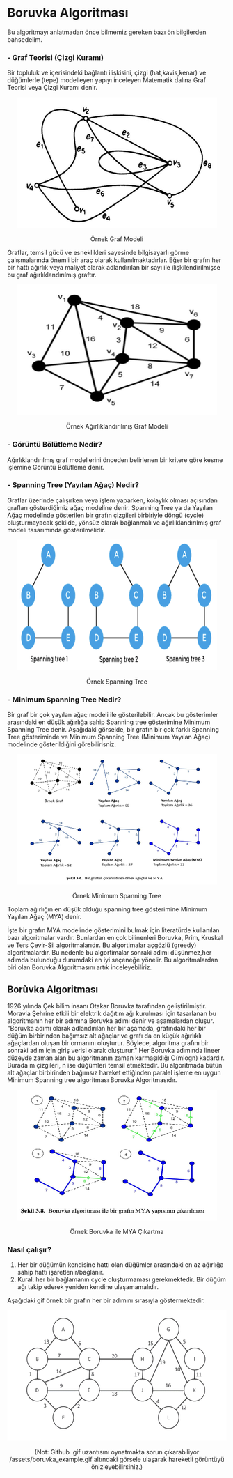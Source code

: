 # Boruvka Algoritması

Bu algoritmayı anlatmadan önce bilmemiz gereken bazı ön bilgilerden bahsedelim.

### - Graf Teorisi (Çizgi Kuramı)
Bir topluluk ve içerisindeki bağlantı ilişkisini, çizgi (hat,kavis,kenar) ve düğümlerle (tepe) modelleyen yapıyı inceleyen Matematik dalına Graf Teorisi veya Çizgi Kuramı denir.

<p align="center">
  <img width="460" height="300" src="assets/ornek_graph_1.jpg">
</p>

<p align="center">
  Örnek Graf Modeli
</p>


Graflar, temsil gücü ve esneklikleri sayesinde bilgisayarlı görme çalışmalarında önemli bir araç olarak kullanılmaktadırlar. Eğer bir grafın her bir hattı ağırlık veya maliyet olarak adlandırılan bir sayı ile ilişkilendirilmişse bu graf ağırlıklandırılmış graftır.

<p align="center">
  <img width="460" height="300" src="assets/ornek_graph_2.png">
</p>

<p align="center">
  Örnek Ağırlıklandırılmış Graf Modeli
</p>

### - Görüntü Bölütleme Nedir?
Ağırlıklandırılmış graf modellerini önceden belirlenen bir kritere göre kesme işlemine Görüntü Bölütleme denir.

### - Spanning Tree (Yayılan Ağaç) Nedir?
Graflar üzerinde çalışırken veya işlem yaparken, kolaylık olması açısından grafları gösterdiğimiz ağaç modeline denir.
Spanning Tree ya da Yayılan Ağaç modelinde gösterilen bir grafın çizgileri birbiriyle döngü (cycle) oluşturmayacak şekilde, yönsüz olarak bağlanmalı ve ağırlıklandırılmış graf modeli tasarımında gösterilmelidir.

<p align="center">
  <img width="460" height="300" src="assets/spanning_tree_model.png">
</p>

<p align="center">
  Örnek Spanning Tree
</p>


### - Minimum Spanning Tree Nedir?
Bir graf bir çok yayılan ağaç modeli ile gösterilebilir. Ancak bu gösterimler arasındaki en düşük ağırlığa sahip Spanning tree gösterimine Minimum Spanning Tree denir. Aşağıdaki görselde, bir grafın bir çok farklı Spanning Tree gösteriminde ve Minimum Spanning Tree (Minimum Yayılan Ağaç) modelinde gösterildiğini görebilirisniz.

<p align="center">
  <img width="460" height="300" src="assets/minimum_spanning_tree_model.png">
</p>

<p align="center">
  Örnek Minimum Spanning Tree
</p>

Toplam ağırlığın en düşük olduğu spanning tree gösterimine Minimum Yayılan Ağaç (MYA) denir.


İşte bir grafın MYA modelinde gösterimini bulmak için literatürde kullanılan bazı algoritmalar vardır. Bunlardan en çok bilinenleri Boruvka, Prim, Kruskal ve Ters Çevir-Sil algoritmalarıdır. Bu algortimalar açgözlü (greedy) algoritmalardır. Bu nedenle bu algortimalar sonraki adımı düşünmez,her adımda bulunduğu durumdaki en iyi seçeneğe yönelir.
Bu algoritmalardan biri olan Boruvka Algoritmasını artık inceleyebiliriz.

## Borùvka Algoritması
1926 yılında Çek bilim insanı Otakar Boruvka tarafından geliştirilmiştir. Moravia Şehrine etkili bir elektrik dağıtım ağı kurulması için tasarlanan bu algoritmanın her bir adımına Boruvka adımı denir ve aşamalardan oluşur.
    "Boruvka adımı olarak adlandırılan her bir aşamada, grafındaki her bir düğüm birbirinden bağımsız alt ağaçlar ve grafı da en küçük ağırlıklı ağaçlardan oluşan bir ormanını oluşturur. Böylece, algoritma grafını bir sonraki adım için giriş verisi olarak oluşturur."
Her Boruvka adımında lineer düzeyde zaman alan bu algoritmanın zaman karmaşıklığı O(mlogn) kadardır.
Burada m çizgileri, n ise düğümleri temsil etmektedir. Bu algoritmada bütün alt ağaçlar birbirinden bağımsız hareket ettiğinden paralel işleme en uygun Minimum Spanning tree algoritması Boruvka Algoritmasıdır.

<p align="center">
  <img width="460" height="300" src="assets/extracting_spanning_tree_w_boruvka.png">
</p>

<p align="center">
  Örnek Boruvka ile MYA Çıkartma
</p>

### Nasıl çalışır?
1) Her bir düğümün kendisine hattı olan düğümler arasındaki en az ağırlığa sahip hattı işaretlenir/bağlanır.
2) Kural: her bir bağlamanın cycle oluşturmaması gerekmektedir. Bir düğüm ağı takip ederek yeniden kendine ulaşamamalıdır.

Aşağıdaki gif örnek bir grafın her bir adımını sırasıyla göstermektedir.

<p align="center">
  <img height="300" src="assets/boruvka_example.gif">
</p>

<p align="center">
  (Not: Github .gif uzantısını oynatmakta sorun çıkarabiliyor /assets/boruvka_example.gif altındaki görsele ulaşarak hareketli görüntüyü önizleyebilirsiniz.)
</p>
